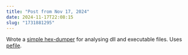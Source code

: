 ```yaml
---
title: "Post from Nov 17, 2024"
date: 2024-11-17T22:08:15
slug: "1731881295"
---
```


Wrote a [simple hex-dumper](https://gist.github.com/cmdr2/03b141038f4cce90c030633b017e3639) for analysing dll and executable files. Uses [pefile](https://github.com/erocarrera/pefile).